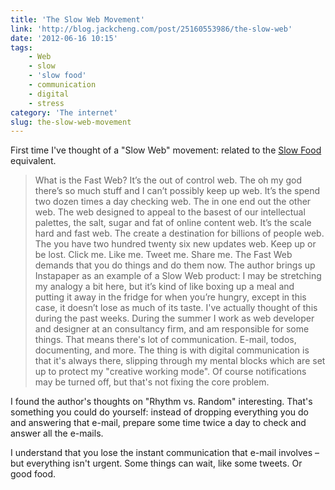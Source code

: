 ```yaml
---
title: 'The Slow Web Movement'
link: 'http://blog.jackcheng.com/post/25160553986/the-slow-web'
date: '2012-06-16 10:15'
tags:
    - Web
    - slow
    - 'slow food'
    - communication
    - digital
    - stress
category: 'The internet'
slug: the-slow-web-movement
---
```


First time I've thought of a "Slow Web" movement: related to the [Slow Food](http://en.wikipedia.org/wiki/Slow_Food) equivalent.

> What is the Fast Web? It’s the out of control web. The oh my god there’s so much stuff and I can’t possibly keep up web. It’s the spend two dozen times a day checking web. The in one end out the other web. The web designed to appeal to the basest of our intellectual palettes, the salt, sugar and fat of online content web. It’s the scale hard and fast web. The create a destination for billions of people web. The you have two hundred twenty six new updates web. Keep up or be lost. Click me. Like me. Tweet me. Share me. The Fast Web demands that you do things and do them now.
The author brings up Instapaper as an example of a Slow Web product: > I may be stretching my analogy a bit here, but it’s kind of like boxing up a meal and putting it away in the fridge for when you’re hungry, except in this case, it doesn’t lose as much of its taste.
I've actually thought of this during the past weeks. During the summer I work as web developer and designer at an consultancy firm, and am responsible for some things. That means there's lot of communication. E-mail, todos, documenting, and more. The thing is with digital communication is that it's always there, slipping through my mental blocks which are set up to protect my "creative working mode". Of course notifications may be turned off, but that's not fixing the core problem.  I found the author's thoughts on "Rhythm vs. Random" interesting. That's something you could do yourself: instead of dropping everything you do and answering that e-mail, prepare some time twice a day to check and answer all the e-mails.  I understand that you lose the instant communication that e-mail involves – but everything isn't urgent. Some things can wait, like some tweets. Or good food.
